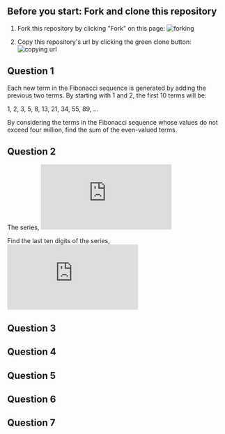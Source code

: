 ## Before you start: Fork and clone this repository

1. Fork this repository by clicking "Fork" on this page:
![forking](https://image.ibb.co/jHRieT/forking.png)

2. Copy this repository's url by clicking the green clone button:
![copying url](https://image.ibb.co/n2wYeT/copying_clone.png)

## Question 1 
Each new term in the Fibonacci sequence is generated by adding the previous two terms. By starting with 1 and 2, the first 10 terms will be:

1, 2, 3, 5, 8, 13, 21, 34, 55, 89, ...

By considering the terms in the Fibonacci sequence whose values do not exceed four million, find the sum of the even-valued terms.

## Question 2

The series, ![Question 2.1](https://latex.codecogs.com/gif.latex?1%5E%7B1%7D%20&plus;%202%5E%7B2%7D%20&plus;%203%5E%7B3%7D%20&plus;%20...%20&plus;%2010%5E%7B10%7D%20%3D%2010405071317.)

Find the last ten digits of the series, ![Question 2.2](https://latex.codecogs.com/gif.latex?1%5E%7B1%7D%20&plus;%202%5E%7B2%7D%20&plus;%203%5E%7B3%7D%20&plus;%20...%20&plus;%201000%5E%7B1000%7D%20.)

## Question 3

## Question 4

## Question 5

## Question 6

## Question 7


